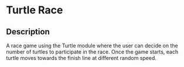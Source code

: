# Turtle Race

## Description
A race game using the Turtle module where the user can decide on the number of turtles to participate in the race. Once the game starts, each turtle moves towards the finish line at different random speed.
